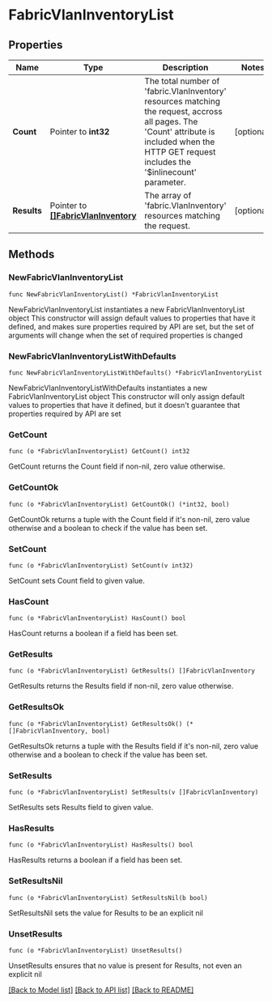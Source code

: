# FabricVlanInventoryList

## Properties

Name | Type | Description | Notes
------------ | ------------- | ------------- | -------------
**Count** | Pointer to **int32** | The total number of &#39;fabric.VlanInventory&#39; resources matching the request, accross all pages. The &#39;Count&#39; attribute is included when the HTTP GET request includes the &#39;$inlinecount&#39; parameter. | [optional] 
**Results** | Pointer to [**[]FabricVlanInventory**](FabricVlanInventory.md) | The array of &#39;fabric.VlanInventory&#39; resources matching the request. | [optional] 

## Methods

### NewFabricVlanInventoryList

`func NewFabricVlanInventoryList() *FabricVlanInventoryList`

NewFabricVlanInventoryList instantiates a new FabricVlanInventoryList object
This constructor will assign default values to properties that have it defined,
and makes sure properties required by API are set, but the set of arguments
will change when the set of required properties is changed

### NewFabricVlanInventoryListWithDefaults

`func NewFabricVlanInventoryListWithDefaults() *FabricVlanInventoryList`

NewFabricVlanInventoryListWithDefaults instantiates a new FabricVlanInventoryList object
This constructor will only assign default values to properties that have it defined,
but it doesn't guarantee that properties required by API are set

### GetCount

`func (o *FabricVlanInventoryList) GetCount() int32`

GetCount returns the Count field if non-nil, zero value otherwise.

### GetCountOk

`func (o *FabricVlanInventoryList) GetCountOk() (*int32, bool)`

GetCountOk returns a tuple with the Count field if it's non-nil, zero value otherwise
and a boolean to check if the value has been set.

### SetCount

`func (o *FabricVlanInventoryList) SetCount(v int32)`

SetCount sets Count field to given value.

### HasCount

`func (o *FabricVlanInventoryList) HasCount() bool`

HasCount returns a boolean if a field has been set.

### GetResults

`func (o *FabricVlanInventoryList) GetResults() []FabricVlanInventory`

GetResults returns the Results field if non-nil, zero value otherwise.

### GetResultsOk

`func (o *FabricVlanInventoryList) GetResultsOk() (*[]FabricVlanInventory, bool)`

GetResultsOk returns a tuple with the Results field if it's non-nil, zero value otherwise
and a boolean to check if the value has been set.

### SetResults

`func (o *FabricVlanInventoryList) SetResults(v []FabricVlanInventory)`

SetResults sets Results field to given value.

### HasResults

`func (o *FabricVlanInventoryList) HasResults() bool`

HasResults returns a boolean if a field has been set.

### SetResultsNil

`func (o *FabricVlanInventoryList) SetResultsNil(b bool)`

 SetResultsNil sets the value for Results to be an explicit nil

### UnsetResults
`func (o *FabricVlanInventoryList) UnsetResults()`

UnsetResults ensures that no value is present for Results, not even an explicit nil

[[Back to Model list]](../README.md#documentation-for-models) [[Back to API list]](../README.md#documentation-for-api-endpoints) [[Back to README]](../README.md)


